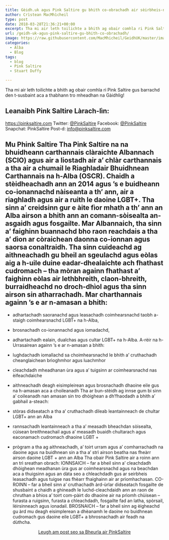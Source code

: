 ```yaml
---
title: Gèidh.uk agus Pink Saltire gu bhith co-obrachadh air sèirbheis-naidheachd LGBT do Ghàidheil
author: Crìstean MacMhìcheil
type: post
date: 2018-03-28T21:36:21+00:00
excerpt: Tha mi air leth toilichte a bhith ag obair comhla ri Pink Saltire gus barrachd den t-susbaint aca a thabhann tro mheadhan na Gàidhlig!
url: /geidh-uk-agus-pink-saltire-gu-bhith-co-obrachadh/
image: https://raw.githubusercontent.com/MacMhicheil/GeidhUK/master/images/.jpg
categories:
  - Alba
  - Blog
tags:
  - blog
  - Pink Saltire
  - Stuart Duffy

---
```

 Tha mi air leth toilichte a bhith ag obair comhla ri Pink Saltire gus barrachd den t-susbaint aca a thabhann tro mheadhan na Gàidhlig!

## Leanaibh Pink Saltire Làrach-lìn: 

<https://pinksaltire.com> Twitter: [@PinkSaltire][1] Facebook: [@PinkSaltire][2] Snapchat: PinkSaltire Post-d: <info@pinksaltire.com>

## Mu Phink Saltire Tha Pink Saltire na na bhuidheann carthannais clàraichte Albannach (SCIO) agus air a liostadh air a&#8217; chlàr carthannais a tha air a chumail le Riaghladair Bhuidhnean Carthannais na h-Alba (OSCR). Chaidh a stèidheachadh ann an 2014 agus &#8217;s e buidheann co-ionannachd nàiseanta a th&#8217; ann, air a riaghladh agus air a ruith le daoine LGBT+. Tha sinn a&#8217; creidsinn gur e àite fìor mhath a th&#8217; ann an Alba airson a bhith ann an comann-sòisealta an-asgaidh agus fosgailte. Mar Albannaich, tha sinn a&#8217; faighinn buannachd bho raon reachdais a tha a&#8217; dìon ar còraichean daonna co-ionnan agus saorsa conaltraidh. Tha sinn cuideachd ag aithneachadh gu bheil an sgeulachd agus eòlas aig a h-uile duine eadar-dhealaichte ach fhathast cudromach &#8211; tha mòran againn fhathast a&#8217; faighinn eòlas air lethbhreith, claon-bhreith, burraidheachd no droch-dhìol agus tha sinn airson sin atharrachadh. Mar charthannais againn &#8217;s e ar n-amasan a bhith:

  * adhartachadh saoranachd agus leasachadh coimhearsnachd taobh a-staigh coimhearsnachd LGBT+ na h-Alba,
  * brosnachadh co-ionannachd agus iomadachd,
  * adhartachadh ealain, dualchas agus cultar LGBT+ na h-Alba. A-rèir na h-Urrasairean againn &#8217;s e ar n-amasan a bhith:

  * lughdachadh iomallachd sa choimhearsnachd le bhith a&#8217; cruthachadh cheanglaichean brìoghmhor agus luachmhor
  * cleachdadh mheadhanan ùra agus a&#8217; tuigsinn ar coimhearsnachd nas èifeachdaiche
  * aithneachadh deagh eisimpleirean agus brosnachadh dhaoine eile gus na h-amasan aca a choileanadh Tha ar bun-stèidh ag innse gum bi sinn a&#8217; coileanadh nan amasan sin tro dhòighean a dh&#8217;fhaodadh a bhith a&#8217; gabhail a-steach:

  * stòras didseatach a tha a&#8217; cruthachadh dìleab leantainneach de chultar LGBT+ ann an Alba
  * rannsachadh leantainneach a tha a&#8217; measadh bheachdan sòisealta, cùisean breithneachail agus a&#8217; measadh buaidh chultarach agus eaconamach cudromach dhaoine LGBT +
  * prògram a tha ag aithneachadh, a&#8217; toirt urram agus a&#8217; comharrachadh na daoine agus na buidhnean sin a tha a&#8217; strì airson beatha nas fheàrr airson daoine LGBT + ann an Alba Tha obair Pink Saltire air a roinn ann an trì sreathan obrach: IONNSAICH &#8211; far a bheil sinn a&#8217; cleachdadh dhòighean meadhanan ùra gus ar coimhearsnachd agus na beachdan aca a thuigsinn agus an dàta seo a chleachdadh gus ar seirbheis leasachadh agus tuigse nas fhèarr fhaighainn air ar prìomhachasan. CO-ROINN &#8211; far a bheil sinn a&#8217; cruthachadh àrd-ùrlar didseatach fosgailte de shusbaint a chaidh a ghineadh le luchd-cleachdaidh ann an raon de chruthan a bhios a&#8217; toirt com-pàirt do dhaoine air na prìomh chùisean &#8211; furasta a ruigsinn, furasta a chleachdadh, fosgailte fad an latha, spòrsail, lèirsinneach agus ionadail. BROSNAICH &#8211; far a bheil sinn ag èigheachd gu àrd mu deagh eisimplerean a dhèanamh le daoine no buidhnean cudromach gus daoine eile LGBT+ a bhrosnachadh air feadh na dùthcha.

<p style="text-align: center;">
  <a class="btn btn-info" title="Read this post in English over at Pink Saltire" role="button" href="https://pinksaltire.com/about/">Leugh am post seo sa Bheurla air PinkSaltire</a>
</p>

 [1]: https://twitter.com/PinkSaltire
 [2]: https://www.facebook.com/pinksaltire/
